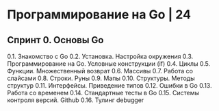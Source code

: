 # Программирование на Go | 24

## Спринт 0. Основы Go
0.1. Знакомство c Go
0.2. Установка. Настройка окружения
0.3. Программирование на Go. Условные конструкции (if)
0.4. Циклы
0.5. Функции. Множественный возврат
0.6. Массивы
0.7. Работа со слайсами
0.8. Строки. Руны
0.9. Мапы
0.10. Структуры. Методы структур
0.11. Интерфейсы. Приведение типов
0.12. Ошибки в Go
0.13. Работа со временем
0.14. Стандартные тесты в Go
0.15. Системы контроля версий. Github
0.16. Тулинг debugger

